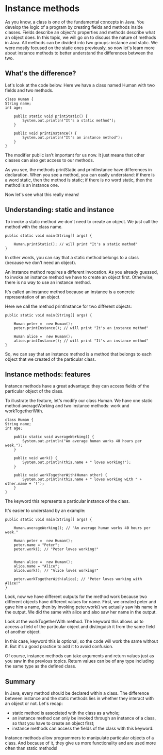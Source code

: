 # Instance methods

As you know, a class is one of the fundamental concepts in Java. You develop the logic of a program 
by creating fields and methods inside classes. Fields describe an object's properties and methods 
describe what an object does. In this topic, we will go on to discuss the nature of methods in Java.
All methods can be divided into two groups: instance and static. We were mostly focused on the static
ones previously, so now let's learn more about instance methods to better understand the differences
between the two.

## What's the difference?
Let's look at the code below. Here we have a class named Human with two fields and two methods.
```
class Human {
String name;
int age;

    public static void printStatic() {
        System.out.println("It's a static method");
    }

    public void printInstance() {
        System.out.println("It's an instance method");
    }
}
```
The modifier public isn't important for us now. It just means that other classes can also get access
to our methods.

As you see, the methods printStatic and printInstance have differences in declaration. When you see 
a method, you can easily understand: if there is a word static, then the method is static; if there
is no word static, then the method is an instance one.

Now let's see what this really means!

## Understanding: static and instance
To invoke a static method we don't need to create an object. We just call the method with the class name.
```
public static void main(String[] args) {

    Human.printStatic(); // will print "It's a static method"
}
```
In other words, you can say that a static method belongs to a class (because we don't need an object).

An instance method requires a different invocation. As you already guessed, to invoke an instance 
method we have to create an object first. Otherwise, there is no way to use an instance method.

It's called an instance method because an instance is a concrete representation of an object.

Here we call the method printInstance for two different objects:
```
public static void main(String[] args) {

    Human peter =  new Human();
    peter.printInstance(); // will print "It's an instance method"

    Human alice =  new Human();
    alice.printInstance(); // will print "It's an instance method"
}
```
So, we can say that an instance method is a method that belongs to each object that we created of the
particular class.

## Instance methods: features
Instance methods have a great advantage: they can access fields of the particular object of the class.

To illustrate the feature, let's modify our class Human. We have one static method averageWorking and
two instance methods: work and workTogetherWith.
```
class Human {
String name;
int age;

    public static void averageWorking() {
        System.out.println("An average human works 40 hours per week.");
    }

    public void work() {
        System.out.println(this.name + " loves working!");
    }

    public void workTogetherWith(Human other) {
        System.out.println(this.name + " loves working with " + other.name + '!');
    }
}
```
The keyword this represents a particular instance of the class.

It's easier to understand by an example:
```
public static void main(String[] args) {

    Human.averageWorking(); // "An average human works 40 hours per week."

    Human peter =  new Human();
    peter.name = "Peter";
    peter.work(); // "Peter loves working!"

        
    Human alice =  new Human();
    alice.name = "Alice";
    alice.work(); // "Alice loves working!"

    peter.workTogetherWith(alice); // "Peter loves working with Alice!"
}
```
Look, now we have different outputs for the method work because two different objects have different 
values for name. First, we created peter and gave him a name, then by invoking peter.work() we 
actually saw his name in the output. We did the same with alice and also saw her name in the output.

Look at the workTogetherWith method. The keyword this allows us to access a field of the particular 
object and distinguish it from the same field of another object.

In this case, keyword this is optional, so the code will work the same without it. But it's a good 
practice to add it to avoid confusion.

Of course, instance methods can take arguments and return values just as you saw in the previous 
topics. Return values can be of any type including the same type as the defined class.

## Summary
In Java, every method should be declared within a class. The difference between instance and the 
static methods lies in whether they interact with an object or not. Let's recap:
- static method is associated with the class as a whole;
- an instance method can only be invoked through an instance of a class, so that you have to create an object first;
- instance methods can access the fields of the class with this keyword.

Instance methods allow programmers to manipulate particular objects of a class. And because of it, 
they give us more functionality and are used more often than static methods!
